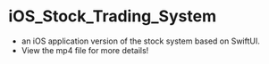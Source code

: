# iOS_Stock_Trading_System
- an iOS application version of the stock system based on SwiftUI.
- View the mp4 file for more details!
